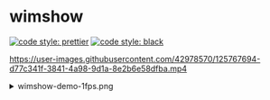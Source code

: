 # wimshow
[![code style: prettier](https://img.shields.io/badge/code_style-prettier-ff69b4.svg?style=flat-square)](https://github.com/prettier/prettier)
[![code style: black](https://img.shields.io/badge/code_style-black-black?style=flat-square)](https://github.com/psf/black)

https://user-images.githubusercontent.com/42978570/125767694-d77c341f-3841-4a98-9d1a-8e2b6e58dfba.mp4

<details><summary>wimshow-demo-1fps.png</summary>
  
![wimshow-demo-1fps](https://user-images.githubusercontent.com/42978570/125764006-eac6fe75-fd9d-4644-acae-7c1028efaa1f.png)

</details>

